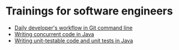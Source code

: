 Trainings for software engineers
================================

* [Daily developer's workflow in Git command line](./git-cli/README.md)
* [Writing concurrent code in Java](./concurrency-java/README.md)
* [Writing unit-testable code and unit tests in Java](./unit-testing-java/README.md)
